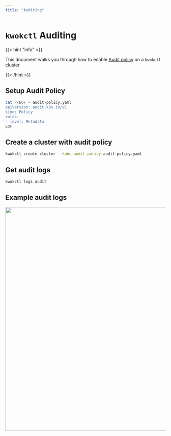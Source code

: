 ```yaml
---
title: "Auditing"
---
```


# `kwokctl` Auditing

{{< hint "info" >}}

This document walks you through how to enable [Audit policy](https://kubernetes.io/docs/tasks/debug-application-cluster/audit/#audit-policy) on a `kwokctl` cluster

{{< /hint >}}

## Setup Audit Policy

``` bash
cat <<EOF > audit-policy.yaml
apiVersion: audit.k8s.io/v1
kind: Policy
rules:
- level: Metadata
EOF
```

## Create a cluster with audit policy

``` bash
kwokctl create cluster --kube-audit-policy audit-policy.yaml
```

## Get audit logs

``` bash
kwokctl logs audit
```

## Example audit logs

<img width="700px" src="/img/demo/audit-log.svg">

